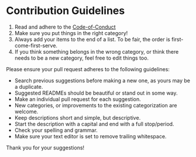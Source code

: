 # Contribution Guidelines

1. Read and adhere to the [Code-of-Conduct](./code-of-conduct.md)
2. Make sure you put things in the right category!
3. Always add your items to the end of a list. To be fair, the order is first-come-first-serve.
4. If you think something belongs in the wrong category, or think there needs to be a new category, feel free to edit things too.

Please ensure your pull request adheres to the following guidelines:

- Search previous suggestions before making a new one, as yours may be a duplicate.
- Suggested READMEs should be beautiful or stand out in some way.
- Make an individual pull request for each suggestion.
- New categories, or improvements to the existing categorization are welcome.
- Keep descriptions short and simple, but descriptive.
- Start the description with a capital and end with a full stop/period.
- Check your spelling and grammar.
- Make sure your text editor is set to remove trailing whitespace.

Thank you for your suggestions!